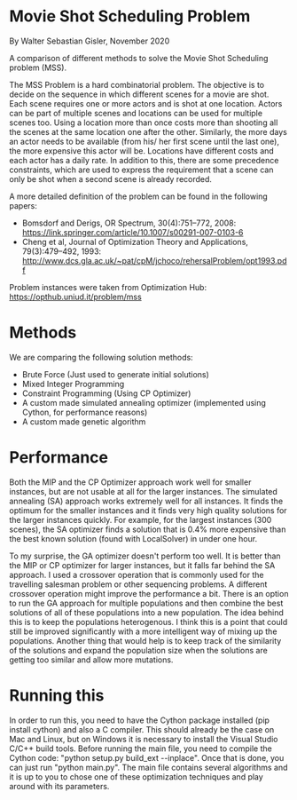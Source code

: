 # Movie Shot Scheduling Problem

By Walter Sebastian Gisler, November 2020

A comparison of different methods to solve the Movie Shot Scheduling problem (MSS).

The MSS Problem is a hard combinatorial problem. The objective is to decide on the sequence in which different scenes for a movie are shot. Each scene requires one or more actors and is shot at one location. Actors can be part of multiple scenes and locations can be used for multiple scenes too. Using a location more than once costs more than shooting all the scenes at the same location one after the other. Similarly, the more days an actor needs to be available (from his/ her first scene until the last one), the more expensive this actor will be. Locations have different costs and each actor has a daily rate. In addition to this, there are some precedence constraints, which are used to express the requirement that a scene can only be shot when a second scene is already recorded.

A more detailed definition of the problem can be found in the following papers:
- Bomsdorf and Derigs, OR Spectrum, 30(4):751–772, 2008: https://link.springer.com/article/10.1007/s00291-007-0103-6
- Cheng et al, Journal of Optimization Theory and Applications, 79(3):479–492, 1993: http://www.dcs.gla.ac.uk/~pat/cpM/jchoco/rehersalProblem/opt1993.pdf

Problem instances were taken from Optimization Hub: https://opthub.uniud.it/problem/mss

# Methods

We are comparing the following solution methods:

- Brute Force (Just used to generate initial solutions)
- Mixed Integer Programming
- Constraint Programming (Using CP Optimizer)
- A custom made simulated annealing optimizer (implemented using Cython, for performance reasons)
- A custom made genetic algorithm

# Performance

Both the MIP and the CP Optimizer approach work well for smaller instances, but are not usable at all for the larger instances. The simulated annealing (SA) approach works extremely well for all instances. It finds the optimum for the smaller instances and it finds very high quality solutions for the larger instances quickly. For example, for the largest instances (300 scenes), the SA optimizer finds a solution that is 0.4% more expensive than the best known solution (found with LocalSolver) in under one hour.

To my surprise, the GA optimizer doesn't perform too well. It is better than the MIP or CP optimizer for larger instances, but it falls far behind the SA approach. I used a crossover operation that is commonly used for the travelling salesman problem or other sequencing problems. A different crossover operation might improve the performance a bit. There is an option to run the GA approach for multiple populations and then combine the best solutions of all of these populations into a new population. The idea behind this is to keep the populations heterogenous. I think this is a point that could still be improved significantly with a more intelligent way of mixing up the populations. Another thing that would help is to keep track of the similarity of the solutions and expand the population size when the solutions are getting too similar and allow more mutations.

# Running this

In order to run this, you need to have the Cython package installed (pip install cython) and also a C compiler. This should already be the case on Mac and Linux, but on Windows it is necessary to install the Visual Studio C/C++ build tools. Before running the main file, you need to compile the Cython code: "python setup.py build_ext --inplace". Once that is done, you can just run "python main.py". The main file contains several algorithms and it is up to you to chose one of these optimization techniques and play around with its parameters.